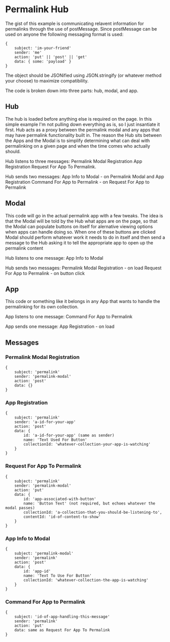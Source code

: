 Permalink Hub
=============

The gist of this example is communicating relavent information for permalinks through the use of postMessage. Since postMessage can be used on anyone the following messaging format is used:
```
{
    subject: 'im-your-friend'
    sender: 'me'
    action: 'put' || 'post' || 'get'
    data: { some: 'payload' }
}
```
The object should be JSONified using JSON.stringify (or whatever method your choose) to maximize compatibility. 


The code is broken down into three parts: hub, modal, and app.

Hub
---
The hub is loaded before anything else is required on the page. In this simple example I'm not pulling down everything as is, so I just insantiate it first. Hub acts as a proxy between the permalink modal and any apps that may have permalink functionality built in. The reason the Hub sits between the Apps and the Modal is to simplify determining what can deal with permalinking on a given page and when the time comes who actually should.


Hub listens to three messages: 
Permalink Modal Registration 
App Registration
Request For App To Permalink.


Hub sends two messages:
App Info to Modal - on Permalink Modal and App Registration 
Command For App to Permalink - on Request For App to Permalink 



Modal
-----
This code will go in the actual permalink app with a few tweaks. The idea is that the Modal will be told by the Hub what apps are on the page, so that the Modal can populate buttons on itself for alernative viewing options when apps can handle doing so. When one of these buttons are clicked Modal should perform whatever work it needs to do in itself and then send a message to the Hub asking it to tell the appropriate app to open up the permalink content


Hub listens to one message:
App Info to Modal

Hub sends two messages:
Permalink Modal Registration - on load
Request For App to Permalink - on button click



App
---
This code or something like it belongs in any App that wants to handle the permalinking for its own collection. 


App listens to one message:
Command For App to Permalink

App sends one message:
App Registration - on load



Messages
--------
### Permalink Modal Registration 
```
{
    subject: 'permalink'
    sender: 'permalink-modal'
    action: 'post' 
    data: {}
}
```


### App Registration
```
{
    subject: 'permalink'
    sender: 'a-id-for-your-app' 
    action: 'post' 
    data: {
        id: 'a-id-for-your-app' (same as sender)
        name: 'Text Used For Button'
        collectionId: 'whatever-collection-your-app-is-watching'
    }
}
```

### Request For App To Permalink
```
{
    subject: 'permalink'
    sender: 'permalink-modal' 
    action: 'put' 
    data: {
        id: 'app-associated-with-button'
        name: 'Button Text' (not required, but echoes whatever the modal passes)
        collectionId: 'a-collection-that-you-should-be-listening-to',
        contentId: 'id-of-content-to-show'
    }
}
```

### App Info to Modal
```
{
    subject: 'permalink-modal'
    sender: 'permalink' 
    action: 'post' 
    data: {
        id: 'app-id'
        name: 'Text To Use For Button'
        collectionId: 'whatever-collection-the-app-is-watching'
    }
}
```

### Command For App to Permalink
```
{
    subject: 'id-of-app-handling-this-message'
    sender: 'permalink' 
    action: 'put' 
    data: same as Request For App To Permalink
}
```

